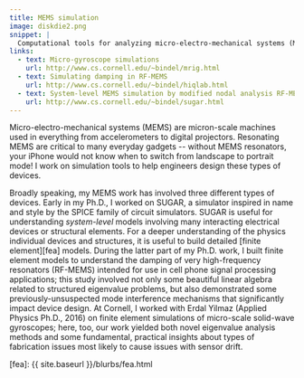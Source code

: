 ```yaml
---
title: MEMS simulation
image: diskdie2.png
snippet: |
  Computational tools for analyzing micro-electro-mechanical systems (MEMS)
links:
  - text: Micro-gyroscope simulations
    url: http://www.cs.cornell.edu/~bindel/mrig.html
  - text: Simulating damping in RF-MEMS
    url: http://www.cs.cornell.edu/~bindel/hiqlab.html
  - text: System-level MEMS simulation by modified nodal analysis RF-MEMS
    url: http://www.cs.cornell.edu/~bindel/sugar.html
---
```


Micro-electro-mechanical systems (MEMS) are micron-scale machines used
in everything from accelerometers to digital projectors.  Resonating
MEMS are critical to many everyday gadgets -- without MEMS
resonators, your iPhone would not know when to switch from landscape
to portrait mode!  I work on simulation tools to help engineers design
these types of devices.

Broadly speaking, my MEMS work has involved three different types of
devices.  Early in my Ph.D., I worked on SUGAR, a simulator
inspired in name and style by the SPICE family of circuit simulators.
SUGAR is useful for understanding *system-level* models involving
many interacting electrical devices or structural elements.  For a
deeper understanding of the physics individual devices and structures,
it is useful to build detailed [finite element][fea] models.
During the latter part of my Ph.D. work, I built finite element models
to understand the damping of very high-frequency resonators (RF-MEMS)
intended for use in cell phone signal processing applications;
this study involved not only some beautiful linear algebra related
to structured eigenvalue problems, but also demonstrated some
previously-unsuspected mode interference mechanisms that significantly
impact device design.  At Cornell, I worked with
Erdal Yilmaz (Applied Physics Ph.D., 2016) on finite element simulations
of micro-scale solid-wave gyroscopes; here, too, our work yielded both
novel eigenvalue analysis methods and some fundamental, practical
insights about types of fabrication issues most likely to cause
issues with sensor drift.

[fea]: {{ site.baseurl }}/blurbs/fea.html
